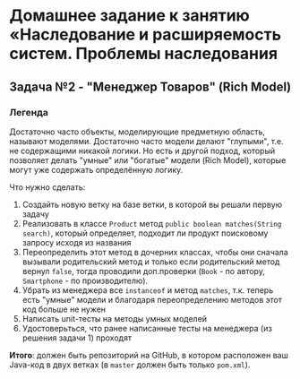 # Домашнее задание к занятию «Наследование и расширяемость систем. Проблемы наследования
## Задача №2 - "Менеджер Товаров" (Rich Model)

### Легенда
Достаточно часто объекты, моделирующие предметную область, называют моделями. Достаточно часто модели делают "глупыми", т.е. не содержащими никакой логики. Но есть и другой подход, который позволяет делать "умные" или "богатые" модели (Rich Model), которые могут уже содержать определённую логику.

Что нужно сделать:
1. Создайть новую ветку на базе ветки, в которой вы решали первую задачу
1. Реализовать в классе `Product` метод `public boolean matches(String search)`, который определяет, подходит ли продукт поисковому запросу исходя из названия
1. Переопределить этот метод в дочерних классах, чтобы они сначала вызывали родительский метод и только если родительский метод вернул `false`, тогда проводили доп.проверки (`Book` - по автору, `Smartphone` - по производителю).
1. Убрать из менеджера все `instanceof` и метод `matches`, т.к. теперь есть "умные" модели и благодаря переопределению методов этот код больше не нужен
1. Написать unit-тесты на методы умных моделей 
1. Удостоверьться, что ранее написанные тесты на менеджера (из решения задачи 1) проходят
 
**Итого**: должен быть репозиторий на GitHub, в котором расположен ваш Java-код в двух ветках (в `master` должен быть только `pom.xml`).
